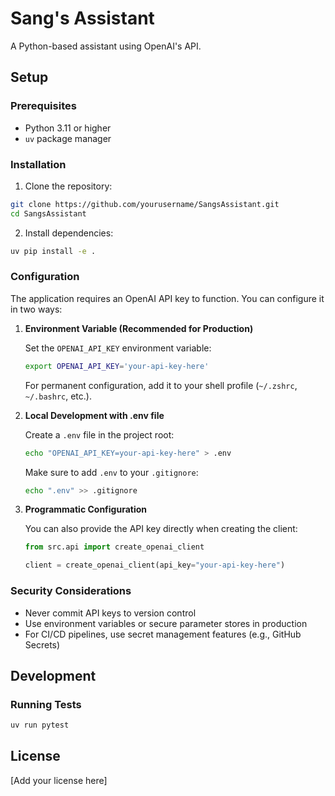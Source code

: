 # Sang's Assistant

A Python-based assistant using OpenAI's API.

## Setup

### Prerequisites

- Python 3.11 or higher
- `uv` package manager

### Installation

1. Clone the repository:
```bash
git clone https://github.com/yourusername/SangsAssistant.git
cd SangsAssistant
```

2. Install dependencies:
```bash
uv pip install -e .
```

### Configuration

The application requires an OpenAI API key to function. You can configure it in two ways:

1. **Environment Variable (Recommended for Production)**
   
   Set the `OPENAI_API_KEY` environment variable:
   ```bash
   export OPENAI_API_KEY='your-api-key-here'
   ```

   For permanent configuration, add it to your shell profile (`~/.zshrc`, `~/.bashrc`, etc.).

2. **Local Development with .env file**
   
   Create a `.env` file in the project root:
   ```bash
   echo "OPENAI_API_KEY=your-api-key-here" > .env
   ```
   
   Make sure to add `.env` to your `.gitignore`:
   ```bash
   echo ".env" >> .gitignore
   ```

3. **Programmatic Configuration**
   
   You can also provide the API key directly when creating the client:
   ```python
   from src.api import create_openai_client
   
   client = create_openai_client(api_key="your-api-key-here")
   ```

### Security Considerations

- Never commit API keys to version control
- Use environment variables or secure parameter stores in production
- For CI/CD pipelines, use secret management features (e.g., GitHub Secrets)

## Development

### Running Tests

```bash
uv run pytest
```

## License

[Add your license here]